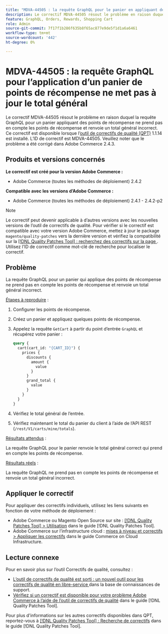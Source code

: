 ```yaml
---
title: "MDVA-44505 : la requête GraphQL pour le panier en appliquant des points de récompense ne met pas à jour le total général"
description: Le correctif MDVA-44505 résout le problème en raison duquel la requête GraphQL pour un panier appliquant des points de récompense ne prend pas en compte les points de récompense et renvoie un total général incorrect. Ce correctif est disponible lorsque l’[outil de correctifs de qualité (QPT)](https://experienceleague.adobe.com/fr/docs/commerce-knowledge-base/kb/announcements/commerce-announcements/magento-quality-patches-released-new-tool-to-self-serve-quality-patches) 1.1.14 est installé. L’ID de correctif est MDVA-44505. Veuillez noter que le problème a été corrigé dans Adobe Commerce 2.4.3.
feature: GraphQL, Orders, Rewards, Shopping Cart
role: Admin
source-git-commit: 7f17f1b286f635b8f65ac877e9de5f1d1a6a6461
workflow-type: tm+mt
source-wordcount: '442'
ht-degree: 0%

---
```


# MDVA-44505 : la requête GraphQL pour l’application d’un panier de points de récompense ne met pas à jour le total général

Le correctif MDVA-44505 résout le problème en raison duquel la requête GraphQL pour un panier appliquant des points de récompense ne prend pas en compte les points de récompense et renvoie un total général incorrect. Ce correctif est disponible lorsque l’[outil de correctifs de qualité (QPT)](https://experienceleague.adobe.com/fr/docs/commerce-knowledge-base/kb/announcements/commerce-announcements/magento-quality-patches-released-new-tool-to-self-serve-quality-patches) 1.1.14 est installé. L’ID de correctif est MDVA-44505. Veuillez noter que le problème a été corrigé dans Adobe Commerce 2.4.3.

## Produits et versions concernés

**Le correctif est créé pour la version Adobe Commerce :**

* Adobe Commerce (toutes les méthodes de déploiement) 2.4.2

**Compatible avec les versions d’Adobe Commerce :**

* Adobe Commerce (toutes les méthodes de déploiement) 2.4.1 - 2.4.2-p2

>[!NOTE]
>
>Le correctif peut devenir applicable à d’autres versions avec les nouvelles versions de l’outil de correctifs de qualité. Pour vérifier si le correctif est compatible avec votre version Adobe Commerce, mettez à jour le package `magento/quality-patches` vers la dernière version et vérifiez la compatibilité sur la [[!DNL Quality Patches Tool] : recherchez des correctifs sur la page ](https://experienceleague.adobe.com/fr/docs/commerce-knowledge-base/kb/announcements/commerce-announcements/magento-quality-patches-released-new-tool-to-self-serve-quality-patches). Utilisez l’ID de correctif comme mot-clé de recherche pour localiser le correctif.

## Problème

La requête GraphQL pour un panier qui applique des points de récompense ne prend pas en compte les points de récompense et renvoie un total général incorrect.

<u>Étapes à reproduire</u> :

1. Configurer les points de récompense.
1. Créez un panier et appliquez quelques points de récompense.
1. Appelez la requête `GetCart` à partir du point d’entrée `GraphQL` et récupérez votre panier :

   ```GraphQL
   query {
     cart(cart_id: "{CART_ID}") {
       prices {
         discounts {
           amount {
             value
           }
         }
         grand_total {
           value
         }
       }
     }
   }
   ```

1. Vérifiez le total général de l’entrée.
1. Vérifiez maintenant le total du panier du client à l’aide de l’API REST (`/rest/V1/carts/mine/totals`).

<u>Résultats attendus</u> :

La requête GraphQL pour le panier renvoie le total général correct qui prend en compte les points de récompense.

<u>Résultats réels</u> :

La requête GraphQL ne prend pas en compte les points de récompense et renvoie un total général incorrect.

## Appliquer le correctif

Pour appliquer des correctifs individuels, utilisez les liens suivants en fonction de votre méthode de déploiement :

* Adobe Commerce ou Magento Open Source sur site : [[!DNL Quality Patches Tool] > Utilisation](/help/tools/quality-patches-tool/usage.md) dans le guide [!DNL Quality Patches Tool].
* Adobe Commerce sur l’infrastructure cloud : [mises à niveau et correctifs > Appliquer les correctifs](https://experienceleague.adobe.com/docs/commerce-cloud-service/user-guide/develop/upgrade/apply-patches.html?lang=fr) dans le guide Commerce on Cloud Infrastructure.

## Lecture connexe

Pour en savoir plus sur l’outil Correctifs de qualité, consultez :

* [ L’outil de correctifs de qualité est sorti : un nouvel outil pour les correctifs de qualité en libre-service ](https://experienceleague.adobe.com/fr/docs/commerce-knowledge-base/kb/announcements/commerce-announcements/magento-quality-patches-released-new-tool-to-self-serve-quality-patches) dans la base de connaissances de support.
* [Vérifiez si un correctif est disponible pour votre problème Adobe Commerce à l’aide de l’outil de correctifs de qualité](/help/tools/quality-patches-tool/patches-available-in-qpt/check-patch-for-magento-issue-with-magento-quality-patches.md) dans le guide [!DNL Quality Patches Tool].

Pour plus d&#39;informations sur les autres correctifs disponibles dans QPT, reportez-vous à [[!DNL Quality Patches Tool] : Recherche de correctifs](https://experienceleague.adobe.com/tools/commerce-quality-patches/index.html?lang=fr) dans le guide [!DNL Quality Patches Tool].
